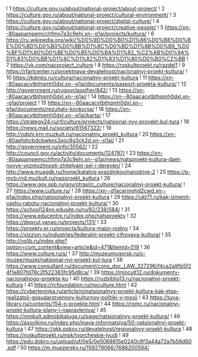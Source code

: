 ! 1 https://culture.gov.ru/about/national-project/about-project/
! 2 https://culture.gov.ru/about/national-project/cultural-environment/
! 3 https://culture.gov.ru/about/national-project/digital-culture/
! 4 https://culture.gov.ru/about/national-project/creative-people/
! 5 https://xn--80aapampemcchfmo7a3c9ehj.xn--p1ai/projects/kultura/
! 6 https://ru.wikipedia.org/wiki/%D0%9D%D0%B0%D1%86%D0%B8%D0%BE%D0%BD%D0%B0%D0%BB%D1%8C%D0%BD%D1%8B%D0%B9_%D0%BF%D1%80%D0%BE%D0%B5%D0%BA%D1%82_%C2%AB%D0%9A%D1%83%D0%BB%D1%8C%D1%82%D1%83%D1%80%D0%B0%C2%BB
! 7 https://vk.com/nacproject_culture
! 8 https://roskultproekt.ru/razdel1
! 9 https://rfartcenter.ru/proektnaya-deyatelnost/nacionalnyj-proekt-kultura/
! 10 https://kdmks.ru/cultura/nacionalniy-proekt-kultura
! 11 https://xn--80aacacvtbthqmh0dxl.xn--p1ai/documents/pasport-proekta-kultura/
! 12 http://government.ru/rugovclassifier/842/
! 13 https://xn--80aacacvtbthqmh0dxl.xn--p1ai/
! 14 https://xn--80aacacvtbthqmh0dxl.xn--p1ai/project
! 15 https://xn--80aacacvtbthqmh0dxl.xn--p1ai/documents/rezultaty-konkursa/
! 16 https://xn--80aacacvtbthqmh0dxl.xn--p1ai/karta/
! 17 https://strategy24.ru/rf/culture/projects/natsional-nyy-proyekt-kul-tura
! 18 https://news.mail.ru/society/61567322/
! 19 http://odshi.krn.muzkult.ru/nacionalniy_proekt_kultura
! 20 https://xn--80aefqhcbdcbwkes3aoc8g3ck2d.xn--p1ai/
! 21 http://government.ru/info/35562/
! 22 http://council.gov.ru/activity/documents/124787/
! 23 https://xn--80aapampemcchfmo7a3c9ehj.xn--p1ai/news/natsproekt-kultura-daet-novye-vozmozhnosti-zhitelyam-sel-i-dereven/
! 24 http://www.muagdk.ru/home/katalog-prazdnikov/narodnye-2
! 25 https://p-mcb.rnd.muzkult.ru/nazproekt_kultura
! 26 https://www.gov.spb.ru/gov/otrasl/c_culture/nacionalnyj-proekt-kultura/
! 27 https://www.culture.ru/
! 28 https://xn--d1acarmqhd2cwd.xn--p1ai/index.php/natsionalnyj-proekt-kultura
! 29 https://ukt71.ru/kak-izmenit-vashu-rabotu-nacionalnyj-proekt-kultura/
! 30 https://school124nn.edusite.ru/ru/82/238/584/
! 31 https://www.educentre.ru/index.php/natsproekty
! 32 https://depcul.yanao.ru/projects/131/
! 33 https://proekty.er.ru/projects/kultura-maloi-rodiny
! 34 https://vizzion.ru/industries/federalni-proekt-cifrovaya-kultura/
! 35 http://vslib.ru/index.php?option=com_content&view=article&id=471&Itemid=519
! 36 https://www.culture.ru/s/
! 37 http://muzeumugorsk.ru/o-muzee/muzej/natsional-nyj-proekt-kul-tura
! 38 https://www.consultant.ru/document/cons_doc_LAW_327296/f4ca2a9fb5f24f1e807fd78c2f522383fc95d8ca/
! 39 https://mincult12.ru/dokumenty-nacionalnogo-proekta-ku
! 40 https://ruzbiblio13.ru/nacionalnyj-proekt-kultura
! 41 https://rcfoundation.ru/npculture.html
! 42 https://cyberleninka.ru/article/n/natsionalnyy-proekt-kultura-kak-etap-realizatsii-gosudarstvennoy-kulturnoy-politiki-v-rossii
! 43 https://tuva-library.ru/contents/154-o-proekte.html
! 44 https://romc.ru/nacionalnyj-proekt-kultura-plany-i-napravleniya/
! 45 https://minkult.admoblkaluga.ru/page/natsionalnyy-proekt-kultura/
! 46 https://assolkino.ru/index.php/inaya-informatsiya/50-natsionalnyj-proekt-kultura
! 47 https://gkk.pskov.ru/deyatelnost/regionalnyy-proekt-kultura
! 48 https://roskultproekt.ru/npk/tvorcheskie-lyudi
! 49 https://edu.dobro.ru/upload/uf/0e5/0e5069815e0240c8f3a44a72a7b56d60.pdf
! 50 https://m.muezersky.ru/159279066/7686200594/

